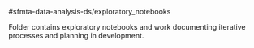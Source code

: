 #sfmta-data-analysis-ds/exploratory_notebooks

Folder contains exploratory notebooks and work documenting iterative processes and planning in development.